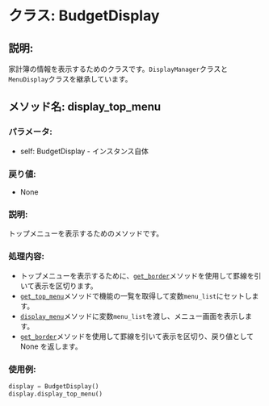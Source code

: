 # クラス: BudgetDisplay

## 説明:
家計簿の情報を表示するためのクラスです。`DisplayManager`クラスと`MenuDisplay`クラスを継承しています。

## メソッド名: display_top_menu

### パラメータ:
- self: BudgetDisplay - インスタンス自体

### 戻り値:
- None

### 説明:
トップメニューを表示するためのメソッドです。

### 処理内容:
- トップメニューを表示するために、[`get_border`](../../displaymanager.py/DisplayManagerクラス/get_border.html)メソッドを使用して罫線を引いて表示を区切ります。
- [`get_top_menu`](../../displaymanager.py/DisplayManagerクラス/get_top_menu.html)メソッドで機能の一覧を取得して変数`menu_list`にセットします。
- [`display_menu`](../../displaymanager.py/MenuDisplayクラス/display_menu.html)メソッドに変数`menu_list`を渡し、メニュー画面を表示します。
- [`get_border`](../../displaymanager.py/DisplayManagerクラス/get_border.html)メソッドを使用して罫線を引いて表示を区切り、戻り値として None を返します。

### 使用例:
```python
display = BudgetDisplay()
display.display_top_menu()
